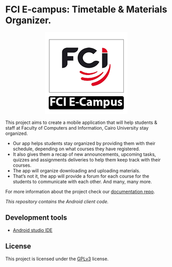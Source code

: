 # FCI E-campus: Timetable & Materials Organizer.
<p align="center">
    <img src="https://github.com/FCI-E-campus/fci-e-campus-docs/raw/master/Logo%20%26%20Icon/FCI%20E-campus%20logo%20256x256.png" alt="Logo">
</p>
This project aims to create a mobile application that will help students & staff at Faculty of Computers and Information, Cairo University stay organized.

* Our app helps students stay organized by providing them with their schedule, depending on what courses they have registered.
* It also gives them a recap of new announcements, upcoming tasks, quizzes and assignments deliveries to help them keep track with their courses.
* The app will organize downloading and uploading materials.
* That’s not it, the app will provide a forum for each course for the students to communicate with each other. And many, many more.

For more information about the project check our [documentation repo](https://github.com/FCI-E-campus/fci-e-campus-docs).  

*This repository contains the Android client code.*  

## Development tools
* [Android studio IDE](https://developer.android.com/studio/index.html)

## License
This project is licensed under the [GPLv3](https://github.com/FCI-E-campus/fci-e-campus-android/blob/master/LICENSE) license.

